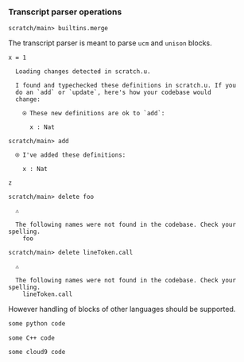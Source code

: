 ### Transcript parser operations

``` ucm :hide
scratch/main> builtins.merge

```

The transcript parser is meant to parse `ucm` and `unison` blocks.

``` unison
x = 1
```

``` ucm :added-by-ucm
  Loading changes detected in scratch.u.

  I found and typechecked these definitions in scratch.u. If you
  do an `add` or `update`, here's how your codebase would
  change:
  
    ⍟ These new definitions are ok to `add`:
    
      x : Nat

```

``` ucm
scratch/main> add

  ⍟ I've added these definitions:
  
    x : Nat

```

``` unison :hide:error :scratch.u
z
```

``` ucm :error
scratch/main> delete foo

  ⚠️
  
  The following names were not found in the codebase. Check your spelling.
    foo

```

``` ucm :error
scratch/main> delete lineToken.call

  ⚠️
  
  The following names were not found in the codebase. Check your spelling.
    lineToken.call

```

However handling of blocks of other languages should be supported.

``` python
some python code
```

``` c_cpp
some C++ code
```

``` c9search
some cloud9 code
```
